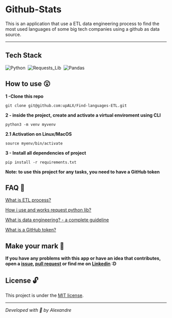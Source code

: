 # Github-Stats
This is an application that use a ETL data engineering process to find the most used languages of some big tech companies using a github as data source. 

---

## Tech Stack
![Python](https://img.shields.io/badge/-Python_3-05122A?style=flat&logo=Python)&nbsp;
![Requests_Lib](https://img.shields.io/badge/-Requests_Lib-05122A?style=flat)&nbsp;
![Pandas](https://img.shields.io/badge/-Pandas-05122A?style=flat&logo=pandas)&nbsp;

## How to use :open_mouth:

**1 -Clone this repo**

```
git clone git@github.com:upALX/Find-languages-ETL.git
```

**2 - inside the project, create and activate a virtual enviroment using CLI**
```
python3 -m venv myvenv

```
**2.1 Activation on Linux/MacOS**
```
source myenv/bin/activate
```
**3 - Install all dependencies of project**
```
pip install -r requirements.txt
```

**Note: to use this project for any tasks, you need to have a GitHub token** 

## FAQ 🤔

[What is ETL process?](https://cloud.google.com/learn/what-is-etl?hl=pt-br)

[How i use and works request python lib?](https://requests.readthedocs.io/en/latest/user/quickstart/)

[What is data engineering? - a complete guideline](https://www.alura.com.br/artigos/engenharia-dados)

[What is a GitHub token?](https://docs.github.com/en/authentication/keeping-your-account-and-data-secure/managing-your-personal-access-tokens)

## Make your mark :triangular_flag_on_post:      

**If you have any problems with this app or have an idea that contributes, open a [issue](https://github.com/upALX/Find-languages-ETL/issues), [pull request](https://github.com/upALX/Find-languages-ETL/pulls) or find me on [Linkedin](https://www.linkedin.com/in/upalx/) :D**

## License :unlock:

This project is under the [MIT license](https://github.com/upALX/Find-languages-ETL/blob/main/LICENSE).

---
*Developed with :purple_heart: by Alexandre*  
